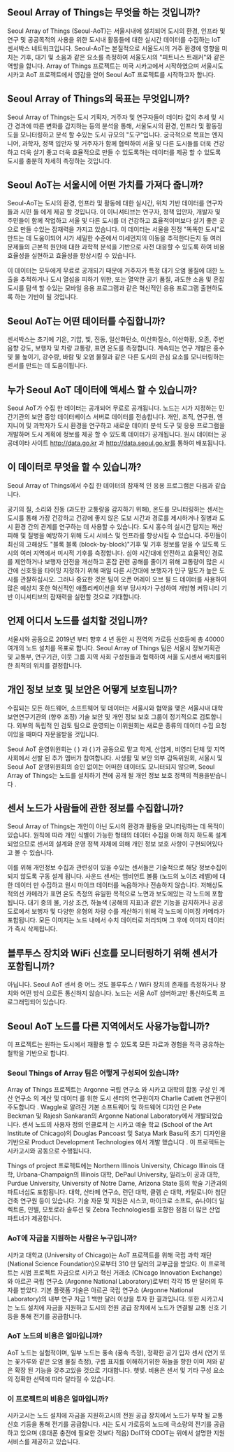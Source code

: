 ## Seoul Array of Things는 무엇을 하는 것입니까?
Seoul Array of Things (Seoul-AoT)는 서울시내에 설치되어 도시의 환경, 인프라 및 연구 및 공공목적의 사용을 위한 도시내 활동들에 대한 
실시간 데이터를 수집하는 IoT 센서박스 네트워크입니다. Seoul-AoT는 본질적으로 서울도시의 거주 환경에 영향을 미치는 기후, 대기 및 
소음과 같은 요소를 측정하여 서울도시의 "피트니스 트래커"와 같은 역할을 합니다. Array of Things 프로젝트는 미국 시카고에서 시작하였으며
서울시도 시카고 AoT 프로젝트에서 영감을 얻어 Seoul AoT 프로젝트를 시작하고자 합니다.

## Seoul Array of Things의 목표는 무엇입니까?
Seoul Array of Things는 도시 기획자, 거주자 및 연구자들이 데이타 값의 추세 및 시간 경과에 따른 변화를 감지하는 등의 분석을 통해, 서울도시의 환경, 
인프라 및 활동정도을 모니터링하고 분석 할 수있는 도시 규모의 "도구"입니다. 궁극적으로 목표는 엔지니어, 과학자, 정책 입안자 및 
거주자가 함께 협력하여 서울 및 다른 도시들를 더욱 건강하고 더욱 살기 좋고 더욱 효율적으로 만들 수 있도록하는 데이터를 제공 할 수 있도록 
도시를 충분히 자세히 측정하는 것입니다.

## Seoul AoT는 서울시에 어떤 가치를 가져다 줍니까?
Seoul-AoT는 도시의 환경, 인프라 및 활동에 대한 실시간, 위치 기반 데이터를 연구자들과 시민 들 에게 제공 할 것입니다. 이 이니셔티브는 
연구자, 정책 입안자, 개발자 및 주민들이 함께 작업하고 서울 및 다른 도시를 더 건강하고 효율적이며보다 살기 좋은 곳으로 만들 수있는 
잠재력을 가지고 있습니다. 이 데이터는 서울을 진정 "똑똑한 도시"로 만드는 데 도움이되어 
시가 세밀한 수준에서 미세먼지의 이동을 추적한다든지 등 여러 문제들의 근본적 원인에 대한 과학적 분석을 기반으로
사전 대응할 수 있도록 하여 비용 효율성을 실현하고 효율성을 향상시킬 수 있습니다.

이 데이터는 모두에게 무료로 공개되기 때문에 거주자가 특정 대기 오염 물질에 대한 노출을 추적하거나 도시 열섬을 피하기 위한, 
또는 열악한 공기 품질, 과도한 소음 및 혼잡  도시를 탐색 할 수있는 모바일 응용 프로그램과 같은 혁신적인 응용 프로그램 
출현하도록 하는 기반이 될 것입니다.

## Seoul AoT는 어떤 데이터를 수집합니까?
센서박스는 초기에 기온, 기압, 빛, 진동, 일산화탄소, 이산화질소, 이산화황, 오존, 주변 음향 강도, 보행자 및 차량 교통량, 
표면 온도를 측정합니다. 계속되는 연구 개발은 홍수 및 물 높이기, 강수량, 바람 및 오염 물질과 같은 다른 도시의 관심 요소를 
모니터링하는 센서를 만드는 데 도움이됩니다.

## 누가 Seoul AoT 데이터에 액세스 할 수 있습니까?
Seoul AoT가 수집 한 데이터는 공개되어 무료로 공개됩니다. 노드는 시가 지정하는 민간기관의 보안 중앙 데이터베이스 서버로 데이터를 전송합니다. 
개인, 조직, 연구원, 엔지니어 및 과학자가 도시 환경을 연구하고 새로운 데이터 분석 도구 및 응용 프로그램을 개발하며 
도시 계획에 정보를 제공 할 수 있도록 데이터가 공개됩니다. 원시 데이터는 공공데이타 사이트 
http://data.go.kr 과 http://data.seoul.go.kr를 통하여 배포됩니다.

## 이 데이터로 무엇을 할 수 있습니까?
Seoul Array of Things에서 수집 한 데이터의 잠재적 인 응용 프로그램은 다음과 같습니다.

공기의 질, 소리와 진동 (과도한 교통량을 감지하기 위해), 온도를 모니터링하는 센서는 도시를 통해 
가장 건강하고 건강에 좋지 않은 도보 시간과 경로를 제시하거나 질병과 도시 환경 간의 관계를 연구하는 데 사용할 수 있습니다.
도시 홍수의 실시간 탐지는 재산 피해 및 질병을 예방하기 위해 도시 서비스 및 인프라를 향상시킬 수 있습니다.
주민들이 최신의 고해상도 "블록 블록 (block-by-block)"기후 및 기후 정보를 얻을 수 있도록 도시의 여러 지역에서 미시적 기후를 측정합니다.
심야 시간대에 안전하고 효율적인 경로를 제안하거나 보행자 안전을 개선하고 혼잡 관련 공해를 줄이기 위해 교통량이 많은 시간에 
신호등을 타이밍 지정하기 위해 매일 다른 시간대에 보행자가 인구 밀도가 높은 도시를 관찰하십시오.
그러나 중요한 것은 팀이 오픈 어레이 오브 필 드 데이터를 사용하여 많은 예상치 못한 혁신적인 애플리케이션을 외부 당사자가 구성하여 
개방형 커뮤니티 기반 이니셔티브의 잠재력을 실현할 것으로 기대합니다.

## 언제 어디서 노드를 설치할 것입니까?
서울시와 공동으로 2019년 부터 향후 4 년 동안 시 전역의 가로등 신호등에 총 40000 여개의 노드 설치를 목표로 합니다. 
Seoul Array of Things 팀은 서울시 정보기획관 및 교통부, 연구기관, 이웃 그룹 지역 사회 구성원들과 협력하여 서울 도시센서 배치를위한 
최적의 위치를 결정합니다. 

## 개인 정보 보호 및 보안은 어떻게 보호됩니까?
수집되는 모든 하드웨어, 소프트웨어 및 데이터는 서울시와 협약을 맺은 서울시내 대학 보연연구기관의 (향후 조정) 기술 보안 및 개인 정보 보호 그룹이 
정기적으로 검토합니다. 외부의 독립적 인 검토 팀으로 운영되는 이위원회는 
새로운 종류의 데이터 수집 요청이있을 때마다 자문을받을 것입니다.

Seoul AoT 운영위원회는 (         ) 과 (     )가 공동으로 맡고 학계, 산업계, 비영리 단체 및 
지역 사회에서 선발 된 추가 멤버가 참여합니다. 사생활 및 보안 외부 감독위원회, 서울시 및 Seoul AoT 운영위원회의 승인 없이는 
어떠한 데이터도 모니터되지 않으며, Seoul Array of Things는 노드를 설치하기 전에 공개 될 개인 정보 보호 정책의 적용을받습니다 .

## 센서 노드가 사람들에 관한 정보를 수집합니까?
Seoul Array of Things는 개인이 아닌 도시의 환경과 활동을 모니터링하는 데 목적이 있습니다. 
원칙에 따라 개인 식별이 가능한 형태의 데이터 수집을 아얘 하지 하도록 설계되었으므로 센서의 설계와 운영 정책 자체에 의해
개인 정보 보호 사항이 구현되어있다고 볼 수 있습니다.

이를 위해 개인정보 수집과 관련성이 있을 수있는 센서들은 기술적으로 해당 정보수집이 되지 않도록 구동 설계 됩니다. 
사운드 센서는 앰비언트 볼륨 (노드의 노이즈 레벨)에 대한 데이터 만 수집하고 원시 마이크 데이터를 녹음하거나 전송하지 않습니다. 
저해상도 적외선 카메라가 표면 온도 측정의 유일한 목적으로 노면과 보도에있는 각 노드에 포함됩니다. 
대기 중의 물, 기상 조건, 하늘색 (공해의 지표)과 같은 기능을 감지하거나 공공 도로에서 보행자 및 다양한 유형의 차량 수를 계산하기 위해 
각 노드에 이미징 카메라가 포함됩니다. 모든 이미지는 노드 내에서 수치 데이터로 처리되며 
그 후에 이미지 데이터가 즉시 삭제됩니다.

## 블루투스 장치와 WiFi 신호를 모니터링하기 위해 센서가 포함됩니까?
아닙니다. Seoul AoT 센서 중 어느 것도 블루투스 / WiFi 장치의 존재를 측정하거나 장치와 어떤 방식 으로든 통신하지 않습니다. 
노드는 서울 AoT 섭버하고만 통신하도록 프로그래밍되어 있습니다. 

## Seoul AoT 노드를 다른 지역에서도 사용가능합니까?
이 프로젝트는 원하는 도시에서 재활용 할 수 있도록 모든 자료과 경험을 적극 공유하는 철학을 기반으로 합니다.

### Seoul Things of Array 팀은 어떻게 구성되어 있습니까?
Array of Things 프로젝트는 Argonne 국립 연구소 와 시카고 대학의 합동 구상 인 계산 연구소 의 계산 및 데이터 를 위한 도시 센터의 연구원이자 Charlie Catlett 연구원이 주도합니다 . Waggle로 알려진 기본 소프트웨어 및 하드웨어 디자인 은 Pete Beckman 및 Rajesh Sankaran의 Argonne National Laboratory에서 개발되었습니다. 센서 노드의 사용자 정의 인클로저 는 시카고 예술 학교 (School of the Art Institute of Chicago)의 Douglas Pancoast 및 Satya Mark Basu의 초기 디자인을 기반으로 Product Development Technologies 에서 개발 했습니다 . 이 프로젝트는 시카고시와 공동으로 수행됩니다.

Things of project 프로젝트에는 Northern Illinois University, Chicago Illinois 대학, Urbana-Champaign의 Illinois 대학, DePaul University, 일리노이 공과 대학, Purdue University, University of Notre Dame, Arizona State 등의 학술 기관과의 파트너십도 포함됩니다. 대학, 산타페 연구소, 런던 대학, 클렘 슨 대학, 카탈로니아 첨단 건축 연구원 등이 있습니다. 기술 자문 및 지원은 시스코, 마이크로 소프트, 슈나이더 일렉트론, 인텔, 모토로라 솔루션 및 Zebra Technologies를 포함한 점점 더 많은 산업 파트너가 제공합니다.

### AoT에 자금을 지원하는 사람은 누구입니까?
시카고 대학교 (University of Chicago)는 AoT 프로젝트를 위해 국립 과학 재단 (National Science Foundation)으로부터 310 만 달러의 교부금을 받았다. 이 프로젝트는 시범 프로젝트 자금으로 시카고 혁신 거래소 (Chicago Innovation Exchange)와 아르곤 국립 연구소 (Argonne National Laboratory)로부터 각각 15 만 달러의 투자를 받았다. 기본 플랫폼 기술은 아르곤 국립 연구소 (Argonne National Laboratory)의 내부 연구 자금 1 백만 달러 이상을 투자 한 결과입니다. 또한 시카고시는 노드 설치에 자금을 지원하고 도시의 전원 공급 장치에서 노드가 연결될 교통 신호 기둥을 통해 전기를 공급합니다.

### AoT 노드의 비용은 얼마입니까?
AoT 노드는 실험적이며, 일부 노드는 풍속 (풍속 측정), 정확한 공기 입자 센서 (연기 또는 꽃가루와 같은 오염 물질 측정), 구름 표지를 이해하기위한 하늘을 향한 이미 저와 같은 확장 된 기능을 갖추고있을 것으로 기대합니다. 햇빛. 비용은 센서 및 기타 구성 요소의 정확한 선택에 따라 달라질 수 있습니다.

### 이 프로젝트의 비용은 얼마입니까?
시카고시는 노드 설치에 자금을 지원하고시의 전원 공급 장치에서 노드가 부착 될 교통 신호 기둥을 통해 전기를 공급합니다. 시는 도시 가로등의 노드에 극소량의 전기를 공급하고 있으며 (휴대폰 충전에 필요한 것보다 적음) DoIT와 CDOT는 위에서 설명한 지원 서비스를 제공하고 있습니다.
